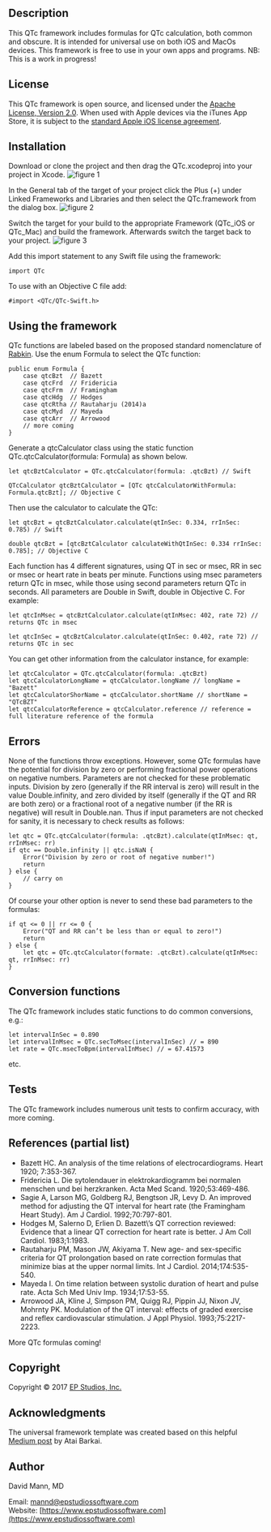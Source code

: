 ## Description
This QTc framework includes formulas for QTc calculation, both common and obscure.  It is intended for universal use on both iOS and MacOs devices.  This framework is free to use in your own apps and programs.  NB: This is a work in progress!

## License
This QTc framework is open source, and licensed under the 
[Apache License, Version 2.0](http://www.apache.org/licenses/LICENSE-2.0.html).  When used with Apple devices via the iTunes App Store, it is subject to the [standard Apple iOS license agreement](http://images.apple.com/legal/sla/docs/AppleStoreApp.pdf).

## Installation
Download or clone the project and then drag the QTc.xcodeproj into your project in Xcode.
![figure 1](images/capture1.gif)

In the General tab of the target of your project click the Plus (+) under Linked Frameworks and Libraries and then select the QTc.framework from the dialog box.
![figure 2](images/capture2.gif)

Switch the target for your build to the appropriate Framework (QTc\_iOS or QTc\_Mac) and build the framework.  Afterwards switch the target back to your project.
![figure 3](images/capture3.gif)

Add this import statement to any Swift file using the framework:

    import QTc

To use with an Objective C file add:

    #import <QTc/QTc-Swift.h>

## Using the framework
QTc functions are labeled based on the proposed standard nomenclature of [Rabkin](https://www.wjgnet.com/1949-8462/full/v7/i6/315.htm#B16).  Use the enum Formula to select the QTc function:

	public enum Formula {
		case qtcBzt  // Bazett
		case qtcFrd  // Fridericia
		case qtcFrm  // Framingham
		case qtcHdg  // Hodges
		case qtcRtha // Rautaharju (2014)a
		case qtcMyd  // Mayeda
		case qtcArr  // Arrowood
		// more coming
	}

Generate a qtcCalculator class using the static function QTc.qtcCalculator(formula: Formula) as shown below.

	let qtcBztCalculator = QTc.qtcCalculator(formula: .qtcBzt) // Swift

	QTcCalculator qtcBztCalculator = [QTc qtcCalculatorWithFormula: Formula.qtcBzt]; // Objective C

Then use the calculator to calculate the QTc:

	let qtcBzt = qtcBztCalculator.calculate(qtInSec: 0.334, rrInSec: 0.785) // Swift

	double qtcBzt = [qtcBztCalculator calculateWithQtInSec: 0.334 rrInSec: 0.785]; // Objective C

Each function has 4 different signatures, using QT in sec or msec, RR in sec or msec or heart rate in beats per minute.  Functions using msec parameters return QTc in msec, while those using second parameters return QTc in seconds.  All parameters are Double in Swift, double in Objective C.  For example:

	let qtcInMsec = qtcBztCalculator.calculate(qtInMsec: 402, rate 72) // returns QTc in msec

	let qtcInSec = qtcBztCalculator.calculate(qtInSec: 0.402, rate 72) // returns QTc in sec

You can get other information from the calculator instance, for example:

	let qtcCalculator = QTc.qtcCalculator(formula: .qtcBzt)
    let qtcCalculatorLongName = qtcCalculator.longName // longName = "Bazett"
    let qtcCalculatorShorName = qtcCalculator.shortName // shortName = "QTcBZT"
	let qtcCalculatorReference = qtcCalculator.reference // reference = full literature reference of the formula

## Errors
None of the functions throw exceptions.  However, some QTc formulas have the potential for division by zero or performing fractional power operations on negative numbers.  Parameters are not checked for these problematic inputs.  Division by zero (generally if the RR interval is zero) will result in the value Double.infinity, and zero divided by itself (generally if the QT and RR are both zero) or a fractional root of a negative number (if the RR is negative) will result in Double.nan.  Thus if input parameters are not checked for sanity, it is necessary to check results as follows:

	let qtc = QTc.qtcCalculator(formula: .qtcBzt).calculate(qtInMsec: qt, rrInMsec: rr)
	if qtc == Double.infinity || qtc.isNaN {
		Error("Division by zero or root of negative number!")
		return
	} else {
		// carry on
	}

Of course your other option is never to send these bad parameters to the formulas:

	if qt <= 0 || rr <= 0 {
		Error("QT and RR can’t be less than or equal to zero!")
		return
	} else {
		let qtc = QTc.qtcCalculator(formate: .qtcBzt).calculate(qtInMsec: qt, rrInMsec: rr)
	}

## Conversion functions
The QTc framework includes static functions to do common conversions, e.g.:

	let intervalInSec = 0.890
	let intervalInMsec = QTc.secToMsec(intervalInSec) // = 890
	let rate = QTc.msecToBpm(intervalInMsec) // = 67.41573

etc.

## Tests
The QTc framework includes numerous unit tests to confirm accuracy, with more coming.

## References (partial list)
- Bazett HC. An analysis of the time relations of electrocardiograms. Heart 1920; 7:353-367.
- Fridericia L. Die sytolendauer in elektrokardiogramm bei normalen menschen und bei herzkranken. Acta Med Scand. 1920;53:469-486.
 - Sagie A, Larson MG, Goldberg RJ, Bengtson JR, Levy D. An improved method for adjusting the QT interval for heart rate (the Framingham Heart Study). Am J Cardiol. 1992;70:797-801.
- Hodges M, Salerno D, Erlien D. Bazett\’s QT correction reviewed: Evidence that a linear QT correction for heart rate is better. J Am Coll Cardiol. 1983;1:1983.
- Rautaharju PM, Mason JW, Akiyama T. New age- and sex-specific criteria for QT prolongation based on rate correction formulas that minimize bias at the upper normal limits. Int J Cardiol. 2014;174:535-540.
- Mayeda I. On time relation between systolic duration of heart and pulse rate. Acta Sch Med Univ Imp. 1934;17:53-55.
- Arrowood JA, Kline J, Simpson PM, Quigg RJ, Pippin JJ, Nixon JV, Mohrnty PK.  Modulation of the QT interval: effects of graded exercise and reflex cardiovascular stimulation.  J Appl Physiol. 1993;75:2217-2223.

More QTc formulas coming!

## Copyright
Copyright © 2017 [EP Studios, Inc.](http://www.epstudiossoftware.com)

## Acknowledgments
The universal framework template was created based on this helpful [Medium post](https://medium.com/@ataibarkai/create-a-universal-swift-framework-for-ios-os-x-watchos-and-tvos-2aa26a8190dc) by Atai Barkai.

## Author
David Mann, MD

Email: [mannd@epstudiossoftware.com](mailto:mannd@epstudiossoftware.com)  
Website: [https://www.epstudiossoftware.com](https://www.epstudiossoftware.com)   

